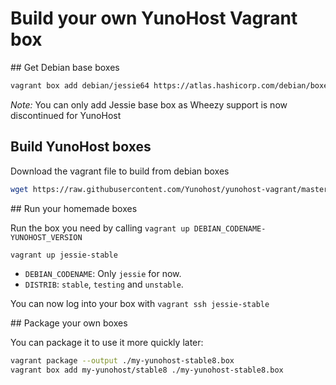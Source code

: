 # Build your own YunoHost Vagrant box

## Get Debian base boxes

```bash
vagrant box add debian/jessie64 https://atlas.hashicorp.com/debian/boxes/jessie64/versions/8.4.0/providers/virtualbox.box
```

*Note:* You can only add Jessie base box as Wheezy support is now discontinued for YunoHost

## Build YunoHost boxes

Download the vagrant file to build from debian boxes

```bash
wget https://raw.githubusercontent.com/Yunohost/yunohost-vagrant/master/prebuild/Vagrantfile
```

## Run your homemade boxes

Run the box you need by calling `vagrant up DEBIAN_CODENAME-YUNOHOST_VERSION`

```bash
vagrant up jessie-stable
```

- `DEBIAN_CODENAME`: Only `jessie` for now.
- `DISTRIB`: `stable`, `testing` and `unstable`.

You can now log into your box with `vagrant ssh jessie-stable`

## Package your own boxes

You can package it to use it more quickly later:

```bash
vagrant package --output ./my-yunohost-stable8.box
vagrant box add my-yunohost/stable8 ./my-yunohost-stable8.box
```
